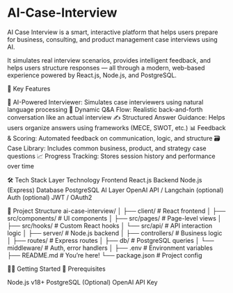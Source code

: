 # AI-Case-Interview

AI Case Interview is a smart, interactive platform that helps users prepare for business, consulting, and product management case interviews using AI.

It simulates real interview scenarios, provides intelligent feedback, and helps users structure responses — all through a modern, web-based experience powered by React.js, Node.js, and PostgreSQL.

🚀 Key Features

🧠 AI-Powered Interviewer: Simulates case interviewers using natural language processing
💬 Dynamic Q&A Flow: Realistic back-and-forth conversation like an actual interview
✍️ Structured Answer Guidance: Helps users organize answers using frameworks (MECE, SWOT, etc.)
📊 Feedback & Scoring: Automated feedback on communication, logic, and structure
🗃️ Case Library: Includes common business, product, and strategy case questions
📈 Progress Tracking: Stores session history and performance over time

🛠 Tech Stack
Layer	Technology
Frontend	React.js
Backend	Node.js (Express)
Database	PostgreSQL
AI Layer	OpenAI API / Langchain (optional)
Auth (optional)	JWT / OAuth2

📁 Project Structure
ai-case-interview/
│
├── client/                 # React frontend
│   ├── src/components/     # UI components
│   ├── src/pages/          # Page-level views
│   ├── src/hooks/          # Custom React hooks
│   └── src/api/            # API interaction logic
│
├── server/                 # Node.js backend
│   ├── controllers/        # Business logic
│   ├── routes/             # Express routes
│   ├── db/                 # PostgreSQL queries
│   └── middleware/         # Auth, error handlers
│
├── .env                    # Environment variables
├── README.md               # You’re here!
└── package.json            # Project config


🧑‍💻 Getting Started
🔧 Prerequisites

Node.js v18+
PostgreSQL
(Optional) OpenAI API Key
